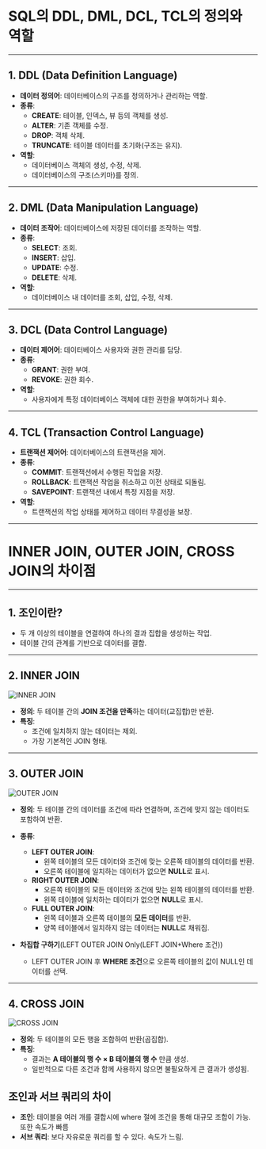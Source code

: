 # SQL의 DDL, DML, DCL, TCL의 정의와 역할

---

## **1. DDL (Data Definition Language)**
- **데이터 정의어**: 데이터베이스의 구조를 정의하거나 관리하는 역할.
- **종류**:
  - **CREATE**: 테이블, 인덱스, 뷰 등의 객체를 생성.
  - **ALTER**: 기존 객체를 수정.
  - **DROP**: 객체 삭제.
  - **TRUNCATE**: 테이블 데이터를 초기화(구조는 유지).
- **역할**:
  - 데이터베이스 객체의 생성, 수정, 삭제.
  - 데이터베이스의 구조(스키마)를 정의.

---

## **2. DML (Data Manipulation Language)**
- **데이터 조작어**: 데이터베이스에 저장된 데이터를 조작하는 역할.
- **종류**:
  - **SELECT**: 조회.
  - **INSERT**: 삽입.
  - **UPDATE**: 수정.
  - **DELETE**: 삭제.
- **역할**:
  - 데이터베이스 내 데이터를 조회, 삽입, 수정, 삭제.

---

## **3. DCL (Data Control Language)**
- **데이터 제어어**: 데이터베이스 사용자와 권한 관리를 담당.
- **종류**:
  - **GRANT**: 권한 부여.
  - **REVOKE**: 권한 회수.
- **역할**:
  - 사용자에게 특정 데이터베이스 객체에 대한 권한을 부여하거나 회수.

---

## **4. TCL (Transaction Control Language)**
- **트랜잭션 제어어**: 데이터베이스의 트랜잭션을 제어.
- **종류**:
  - **COMMIT**: 트랜잭션에서 수행된 작업을 저장.
  - **ROLLBACK**: 트랜잭션 작업을 취소하고 이전 상태로 되돌림.
  - **SAVEPOINT**: 트랜잭션 내에서 특정 지점을 저장.
- **역할**:
  - 트랜잭션의 작업 상태를 제어하고 데이터 무결성을 보장.

---

# INNER JOIN, OUTER JOIN, CROSS JOIN의 차이점

---

## **1. 조인이란?**
- 두 개 이상의 테이블을 연결하여 하나의 결과 집합을 생성하는 작업.
- 테이블 간의 관계를 기반으로 데이터를 결합.

---

## **2. INNER JOIN**
![INNER JOIN](https://hongong.hanbit.co.kr/wp-content/uploads/2021/11/%ED%98%BC%EC%9E%90-%EA%B3%B5%EB%B6%80%ED%95%98%EB%8A%94-SQL_INNER-JOIN-600x600.png)

- **정의**: 두 테이블 간의 **JOIN 조건을 만족**하는 데이터(교집합)만 반환.
- **특징**:
  - 조건에 일치하지 않는 데이터는 제외.
  - 가장 기본적인 JOIN 형태.

---

## **3. OUTER JOIN**
![OUTER JOIN](https://hongong.hanbit.co.kr/wp-content/uploads/2021/11/OUTER-JOIN_%EB%8D%94%EC%95%8C%EC%95%84%EB%B3%B4%EA%B8%B0-600x600.png)

- **정의**: 두 테이블 간의 데이터를 조건에 따라 연결하며, 조건에 맞지 않는 데이터도 포함하여 반환.
- **종류**:
  - **LEFT OUTER JOIN**:
    - 왼쪽 테이블의 모든 데이터와 조건에 맞는 오른쪽 테이블의 데이터를 반환.
    - 오른쪽 테이블에 일치하는 데이터가 없으면 **NULL**로 표시.
  - **RIGHT OUTER JOIN**:
    - 오른쪽 테이블의 모든 데이터와 조건에 맞는 왼쪽 테이블의 데이터를 반환.
    - 왼쪽 테이블에 일치하는 데이터가 없으면 **NULL**로 표시.
  - **FULL OUTER JOIN**:
    - 왼쪽 테이블과 오른쪽 테이블의 **모든 데이터**를 반환.
    - 양쪽 테이블에서 일치하지 않는 데이터는 **NULL**로 채워짐.

- **차집합 구하기**(LEFT OUTER JOIN Only(LEFT JOIN+Where 조건))
  - LEFT OUTER JOIN 후 **WHERE 조건**으로 오른쪽 테이블의 값이 NULL인 데이터를 선택.

---

## **4. CROSS JOIN**
![CROSS JOIN](https://hongong.hanbit.co.kr/wp-content/uploads/2021/11/%ED%98%BC%EC%9E%90-%EA%B3%B5%EB%B6%80%ED%95%98%EB%8A%94-SQL_CROSS-JOIN-600x600.png)

- **정의**: 두 테이블의 모든 행을 조합하여 반환(곱집합).
- **특징**:
  - 결과는 **A 테이블의 행 수 × B 테이블의 행 수** 만큼 생성.
  - 일반적으로 다른 조건과 함께 사용하지 않으면 불필요하게 큰 결과가 생성됨.

## 조인과 서브 쿼리의 차이
- **조인**: 테이블을 여러 개를 결합시에 where 절에 조건을 통해 대규모 조합이 가능. 또한 속도가 빠름
- **서브 쿼리**: 보다 자유로운 쿼리를 할 수 있다. 속도가 느림.

